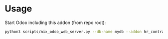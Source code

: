 # Usage

Start Odoo including this addon (from repo root):

```bash
python3 scripts/nix_odoo_web_server.py --db-name mydb --addon hr_contract_update_overtime
```
